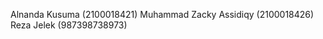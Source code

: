 Alnanda Kusuma          (2100018421)
Muhammad Zacky Assidiqy (2100018426)
Reza Jelek              (987398738973)
